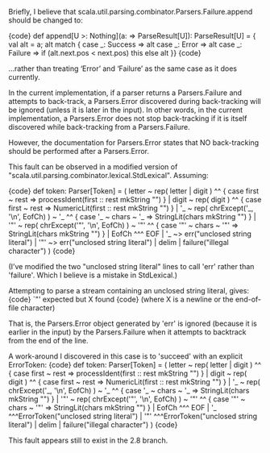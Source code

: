 Briefly, I believe that scala.util.parsing.combinator.Parsers.Failure.append should be changed to:

{code}
	  def append[U >: Nothing](a: => ParseResult[U]): ParseResult[U] = { val alt = a; alt match {
	    case _: Success => alt
	    case _: Error => alt
	    case _: Failure => if (alt.next.pos < next.pos) this else alt
	  }}
{code}

…rather than treating ‘Error’ and ‘Failure’ as the same case as it does currently.

In the current implementation, if a parser returns a Parsers.Failure and attempts to back-track, a Parsers.Error discovered during back-tracking will be ignored (unless it is later in the input). In other words, in the current implementation, a Parsers.Error does not stop back-tracking if it is itself discovered while back-tracking from a Parsers.Failure.

However, the documentation for Parsers.Error states that NO back-tracking should be performed after a Parsers.Error.

This fault can be observed in a modified version of "scala.util.parsing.combinator.lexical.StdLexical". Assuming:

{code}
	def token: Parser[Token] = 
	  ( letter ~ rep( letter | digit ) ^^ { case first ~ rest => processIdent(first :: rest mkString "") }
	  | digit ~ rep( digit ) ^^ { case first ~ rest => NumericLit(first :: rest mkString "") }
	  | '\_ ~ rep( chrExcept('\_, '\n', EofCh) ) ~ '\_ ^^ { case '\_ ~ chars ~ '\_ => StringLit(chars mkString "") }
	  | '\"' ~ rep( chrExcept('\"', '\n', EofCh) ) ~ '\"' ^^ { case '\"' ~ chars ~ '\"' => StringLit(chars mkString "") }
	  | EofCh ^^^ EOF
	  | '\_ ~> err("unclosed string literal")
	  | '\"' ~> err("unclosed string literal")
	  | delim
	  | failure("illegal character")
	  )
{code}

(I’ve modified the two "unclosed string literal" lines to call 'err' rather than 'failure'. Which I believe is a mistake in StdLexical.)

Attempting to parse a stream containing an unclosed string literal, gives:
{code}
`"' expected but X found
{code}
(where X is a newline or the end-of-file character)

That is, the Parsers.Error object generated by 'err' is ignored (because it is earlier in the input) by the Parsers.Failure when it attempts to backtrack from the end of the line.

A work-around I discovered in this case is to 'succeed' with an explicit ErrorToken:
{code}
	def token: Parser[Token] = 
	  ( letter ~ rep( letter | digit ) ^^ { case first ~ rest => processIdent(first :: rest mkString "") }
	  | digit ~ rep( digit ) ^^ { case first ~ rest => NumericLit(first :: rest mkString "") }
	  | '\_ ~ rep( chrExcept('\_, '\n', EofCh) ) ~ '\_ ^^ { case '\_ ~ chars ~ '\_ => StringLit(chars mkString "") }
	  | '\"' ~ rep( chrExcept('\"', '\n', EofCh) ) ~ '\"' ^^ { case '\"' ~ chars ~ '\"' => StringLit(chars mkString "") }
	  | EofCh ^^^ EOF
	  | '\_ ^^^ErrorToken("unclosed string literal")
	  | '\"' ^^^ErrorToken("unclosed string literal")
	  | delim
	  | failure("illegal character")
	  )
{code}

This fault appears still to exist in the 2.8 branch.

